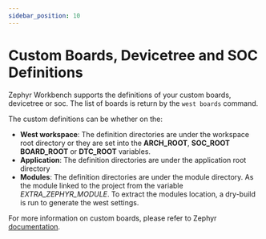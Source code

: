 ```yaml
---
sidebar_position: 10
---
```

# Custom Boards, Devicetree and SOC Definitions

Zephyr Workbench supports the definitions of your custom boards, devicetree or soc. The list of boards is return by the `west boards` command.

The custom definitions can be whether on the:
- **West workspace**: The definition directories are under the workspace root directory or they are set into the **ARCH_ROOT**, **SOC_ROOT** **BOARD_ROOT** or **DTC_ROOT** variables.
- **Application**: The definition directories are under the application root directory
- **Modules**: The definition directories are under the module directory. As the module linked to the project from the variable *EXTRA_ZEPHYR_MODULE*. To extract the modules location, a dry-build is run to generate the west settings.

For more information on custom boards, please refer to Zephyr [documentation](https://docs.zephyrproject.org/latest/develop/application/index.html#custom-board-devicetree-and-soc-definitions).